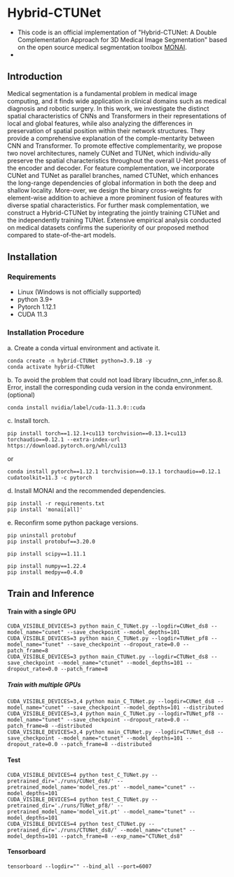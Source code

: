 # Hybrid-CTUNet

- This code is an official implementation of "Hybrid-CTUNet: A Double Complementation Approach for 3D Medical Image Segmentation" based on the open source medical segmentation toolbox [MONAI](https://github.com/Project-MONAI/research-contributions/tree/main).
- 
## Introduction
Medical segmentation is a fundamental problem in medical image computing, and it finds wide application in clinical domains such as medical diagnosis and robotic surgery. In this work, we investigate the distinct spatial characteristics of CNNs and Transformers in their representations of local and global features, while also analyzing the differences in preservation of spatial position within their network structures. They provide a comprehensive explanation of the comple-mentarity between CNN and Transformer. To promote effective complementarity, we propose two novel architectures, namely CUNet and TUNet, which individu-ally preserve the spatial characteristics throughout the overall U-Net process of the encoder and decoder. For feature complementation, we incorporate CUNet and TUNet as parallel branches, named CTUNet, which enhances the long-range dependencies of global information in both the deep and shallow locality. More-over, we design the binary cross-weights for element-wise addition to achieve a more prominent fusion of features with diverse spatial characteristics. For further mask complementation, we construct a Hybrid-CTUNet by integrating the jointly training CTUNet and the independently training TUNet. Extensive empirical analysis conducted on medical datasets confirms the superiority of our proposed method compared to state-of-the-art models.

## Installation 

### Requirements 

- Linux (Windows is not officially supported)
- python 3.9+
- Pytorch 1.12.1
- CUDA 11.3

### Installation Procedure

a. Create a conda virtual environment and activate it.
```shell
conda create -n hybrid-CTUNet python=3.9.18 -y
conda activate hybrid-CTUNet 
```

b. To avoid the problem that could not load library libcudnn_cnn_infer.so.8. Error, install the corresponding cuda version in the conda environment. (optional)
```shell
conda install nvidia/label/cuda-11.3.0::cuda
```

c. Install torch.
```shell
pip install torch==1.12.1+cu113 torchvision==0.13.1+cu113 torchaudio==0.12.1 --extra-index-url https://download.pytorch.org/whl/cu113
```
or
```shell
conda install pytorch==1.12.1 torchvision==0.13.1 torchaudio==0.12.1 cudatoolkit=11.3 -c pytorch
```

d. Install MONAI and the recommended dependencies.
```shell
pip install -r requirements.txt
pip install 'monai[all]'
```

e. Reconfirm some python package versions. 
```shell
pip uninstall protobuf
pip install protobuf==3.20.0

pip install scipy==1.11.1

pip install numpy==1.22.4
pip install medpy==0.4.0 
```

## Train and Inference 

#### Train with a single GPU

```shell
CUDA_VISIBLE_DEVICES=3 python main_C_TUNet.py --logdir=CUNet_ds8 --model_name="cunet" --save_checkpoint --model_depths=101
CUDA_VISIBLE_DEVICES=3 python main_C_TUNet.py --logdir=TUNet_pf8 --model_name="tunet" --save_checkpoint --dropout_rate=0.0 --patch_frame=8
CUDA_VISIBLE_DEVICES=3 python main_CTUNet.py --logdir=CTUNet_ds8 --save_checkpoint --model_name="ctunet" --model_depths=101 --dropout_rate=0.0 --patch_frame=8
```

##### Train with multiple GPUs

```shell
CUDA_VISIBLE_DEVICES=3,4 python main_C_TUNet.py --logdir=CUNet_ds8 --model_name="cunet" --save_checkpoint --model_depths=101 --distributed
CUDA_VISIBLE_DEVICES=3,4 python main_C_TUNet.py --logdir=TUNet_pf8 --model_name="tunet" --save_checkpoint --dropout_rate=0.0 --patch_frame=8 --distributed
CUDA_VISIBLE_DEVICES=3,4 python main_CTUNet.py --logdir=CTUNet_ds8 --save_checkpoint --model_name="ctunet" --model_depths=101 --dropout_rate=0.0 --patch_frame=8 --distributed
```

#### Test

```shell
CUDA_VISIBLE_DEVICES=4 python test_C_TUNet.py --pretrained_dir='./runs/CUNet_ds8/' --pretrained_model_name='model_res.pt' --model_name="cunet" --model_depths=101
CUDA_VISIBLE_DEVICES=4 python test_C_TUNet.py --pretrained_dir='./runs/TUNet_pf8/' --pretrained_model_name='model_vit.pt' --model_name="tunet" --model_depths=101
CUDA_VISIBLE_DEVICES=4 python test_CTUNet.py --pretrained_dir='./runs/CTUNet_ds8/' --model_name="ctunet" --model_depths=101 --patch_frame=8 --exp_name="CTUNet_ds8"
```

#### Tensorboard

```shell
tensorboard --logdir="" --bind_all --port=6007
```


